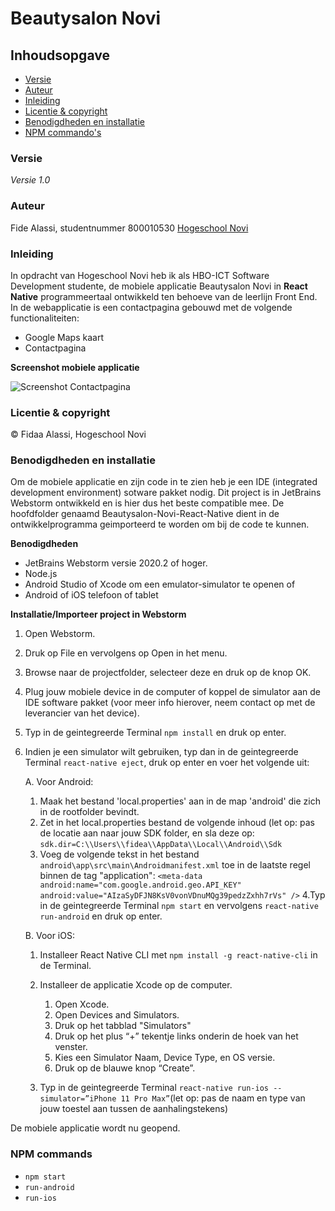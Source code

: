 # Beautysalon Novi

## Inhoudsopgave
*	[Versie](#versie)
*	[Auteur](#auteur)
*	[Inleiding](#inleiding)
*	[Licentie & copyright](#licentie-&-copyright)
*	[Benodigdheden en installatie](#Benodigdheden-en-installatie)
*	[NPM commando's](#npm-commands)

### Versie
*Versie 1.0*

### Auteur
Fide Alassi, studentnummer 800010530
[Hogeschool Novi](https://www.novi.nl/)

### Inleiding
In opdracht van Hogeschool Novi heb ik als HBO-ICT Software Development studente, de mobiele applicatie Beautysalon Novi 
in **React Native** programmeertaal ontwikkeld ten behoeve van de leerlijn Front End.
In de webapplicatie is een contactpagina gebouwd met de volgende functionaliteiten:
* Google Maps kaart
* Contactpagina

**Screenshot mobiele applicatie**

![Screenshot Contactpagina](https://i.ibb.co/mFMZFt2/React-Native-screenshot.png) 

### Licentie & copyright
© Fidaa Alassi, Hogeschool Novi

### Benodigdheden en installatie
Om de mobiele applicatie en zijn code in te zien heb je een IDE (integrated development environment) sotware pakket nodig.
Dit project is in JetBrains Webstorm ontwikkeld en is hier dus het beste compatible mee. 
De hoofdfolder genaamd Beautysalon-Novi-React-Native dient in de ontwikkelprogramma geimporteerd te worden om bij de code te kunnen.

**Benodigdheden**
* JetBrains Webstorm versie 2020.2 of hoger.
* Node.js
* Android Studio of Xcode om een emulator-simulator te openen of
* Android of iOS telefoon of tablet

**Installatie/Importeer project in Webstorm**
1. Open Webstorm.
2. Druk op File en vervolgens op Open in het menu.
3. Browse naar de projectfolder, selecteer deze en druk op de knop OK.
4. Plug jouw mobiele device in de computer of koppel de simulator aan de IDE software pakket 
(voor meer info hierover, neem contact op met de leverancier van het device).
5. Typ in de geintegreerde Terminal `npm install` en druk op enter.
6. Indien je een simulator wilt gebruiken, typ dan in de geintegreerde Terminal `react-native eject`, druk op enter en voer het volgende uit:

    A. Voor Android:
    1. Maak het bestand 'local.properties' aan in de map 'android' die zich in de rootfolder bevindt.
    2. Zet in het local.properties bestand de volgende inhoud (let op: pas de locatie aan naar jouw SDK folder, en sla deze op:
`sdk.dir=C:\\Users\\fidea\\AppData\\Local\\Android\\Sdk`
    3. Voeg de volgende tekst in het bestand `android\app\src\main\Androidmanifest.xml` toe in de laatste regel binnen de tag "application":
         `<meta-data
                 android:name="com.google.android.geo.API_KEY"
                 android:value="AIzaSyDFJN8KsV0vonVDnuMQg39pedzZxhh7rVs"
         />`
    4.Typ in de geintegreerde Terminal `npm start` en vervolgens `react-native run-android` en druk op enter.
         
    B. Voor iOS:
    1. Installeer React Native CLI met `npm install -g react-native-cli` in de Terminal.
    2. Installeer de applicatie Xcode op de computer.
        1. Open Xcode.
        2. Open Devices and Simulators.
        3. Druk op het tabblad "Simulators"
        4. Druk op het plus “+” tekentje links onderin de hoek van het venster.
        5. Kies een Simulator Naam, Device Type, en OS versie.
        6. Druk op de blauwe knop “Create”.
        
    3. Typ in de geintegreerde Terminal `react-native run-ios --simulator=”iPhone 11 Pro Max”`(let op: pas de naam en type van jouw toestel aan tussen de aanhalingstekens)
    
De mobiele applicatie wordt nu geopend.

### NPM commands
* `npm start`
* `run-android`
* `run-ios`



